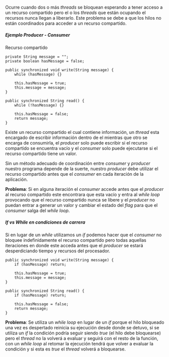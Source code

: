 Ocurre cuando dos o más *threads* se bloquean esperando a tener acceso a un recurso compartido pero el o los *threads* que están ocupando el recursos nunca llegan a liberarlo. Este problema se debe a que los hilos no están coordinados para acceder a un recurso compartido.
##### Ejemplo Producer - Consumer

Recurso compartido

```
private String message = "";
private boolean hasMessage = false;

public synchronized void write(String message) {
	while (hasMessage) {}

	this.hasMessage = true;
	this.message = message;
}

public synchronized String read() {
	while (!hasMessage) {}

	this.hasMessage = false;
	return message;
}
```

Existe un recurso compartido el cual contiene información, un *thread* esta encargado de escribir información dentro de el mientras que otro se encarga de consumirla, el *producer* solo puede escribir si el recurso compartido se encuentra vacío y el *consumer* solo puede ejecutarse si el recurso compartido tiene un valor.

Sin un método adecuado de coordinación entre *consumer* y *producer* nuestro programa depende de la suerte, nuestro *producer* debe utilizar el recurso compartido antes que el *consumer* en cada iteración de la aplicación.

**Problema**: Si en alguna iteración el *consumer* accede antes que el *producer* al recurso compartido este encontrara que esta vacío y entra al *while loop* provocando que el recurso compartido nunca se libere y el *producer* no puedan entrar a generar un valor y cambiar el estado del *flag* para que el *consumer* salga del *while loop*.
##### If vs While en condiciones de carrera

Si en lugar de un *while* utilizamos un *if* podemos hacer que el *consumer* no bloquee indefinidamente el recurso compartido pero todas aquellas iteraciones en donde este acceda antes que el *producer* se estará desperdiciando tiempo y recursos del procesador.

```
public synchronized void write(String message) {
	if (hasMessage) return;

	this.hasMessage = true;
	this.message = message;
}

public synchronized String read() {
	if (hasMessage) return;

	this.hasMessage = false;
	return message;
}
```

**Problema**: Se utiliza un *while loop* en lugar de un *if* porque el hilo bloqueado una vez es despertado reinicia su ejecución desde donde se detuvo, si se utiliza un *if* la condición podría seguir siendo *true* (el hilo debe bloquearse) pero el *thread* no la volverá a evaluar y seguirá con el resto de la función, con un *while loop* al retomar la ejecución tendrá que volver a evaluar la condición y si esta es *true* el *thread* volverá a bloquearse.